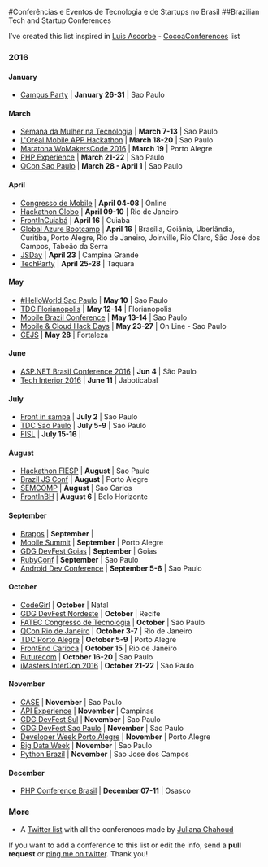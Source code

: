 #Conferências e Eventos de Tecnologia e de Startups no Brasil
##Brazilian Tech and Startup Conferences

I’ve created this list inspired in [Luis Ascorbe](https://twitter.com/lascorbe) - [CocoaConferences](https://github.com/Lascorbe/CocoaConferences) list

### 2016

#### January

* [Campus Party](http://brasil.campus-party.org/) | **January 26-31** | Sao Paulo

#### March

* [Semana da Mulher na Tecnologia](http://semanadamulhernatecnologia.com.br/) | **March 7-13** | Sao Paulo
* [L'Oréal Mobile APP Hackathon](http://www.beautyhack.com.br) | **March 18-20** | Sao Paulo
* [Maratona WoMakersCode 2016](http://www.eventick.com.br/maratona-wmc16) | **March 19** | Porto Alegre
* [PHP Experience](http://phpexperience.imasters.com.br) | **March 21-22** | Sao Paulo
* [QCon Sao Paulo](http://qconsp.com/) | **March 28 - April 1** | Sao Paulo

#### April

* [Congresso de Mobile](http://congressodemobile.com.br) | **April 04-08** | Online
* [Hackathon Globo](http://hackathonglobo.com) | **April 09-10** | Rio de Janeiro
* [FrontInCuiabá](http://frontincuiaba.com.br/) | **April 16** | Cuiaba
* [Global Azure Bootcamp](http://global.azurebootcamp.net) | **April 16** |  Brasília, Goiânia, Uberlândia, Curitiba, Porto Alegre, Rio de Janeiro, Joinville, Rio Claro, São José dos Campos, Taboão da Serra
* [JSDay](http://jsday.com.br/) | **April 23** | Campina Grande
* [TechParty](http://techparty.faccat.br/) | **April 25-28** | Taquara


#### May

* [#HelloWorld Sao Paulo](https://helloworldsaopaulo.splashthat.com/) | **May 10** | Sao Paulo
* [TDC Florianopolis](http://www.thedevelopersconference.com.br/) | **May 12-14** | Florianopolis
* [Mobile Brazil Conference](http://mobilebrazilconference.com.br/) | **May 13-14** | Sao Paulo
* [Mobile & Cloud Hack Days](http://mobilecloud.azurewebsites.net/) | **May 23-27** | On Line - Sao Paulo
* [CEJS](http://www.cejs.com.br/) | **May 28** | Fortaleza

#### June

* [ASP.NET Brasil Conference 2016](http://www.aspnetbr.com/) | **Jun 4** | São Paulo
* [Tech Interior 2016](http://techinterior.com.br/) | **June 11** | Jaboticabal

#### July

* [Front in sampa](http://frontinsampa.com.br/) | **July 2** | Sao Paulo
* [TDC Sao Paulo](http://www.thedevelopersconference.com.br/) | **July 5-9** | Sao Paulo
* [FISL](http://softwarelivre.org/fisl16) | **July 15-16** | 

#### August

* [Hackathon FIESP](http://hotsite.fiesp.com.br/hackathon/) | **August** | Sao Paulo
* [Brazil JS Conf](http://braziljs.com.br/) | **August** | Porto Alegre
* [SEMCOMP](https://semcomp.icmc.usp.br) | **August** | Sao Carlos
* [FrontInBH](http://frontinbh.com.br/) | **August 6** | Belo Horizonte

#### September

* [Brapps](http://brappsbrasil.com/) | **September** | 
* [Mobile Summit](http://www.msummit.com.br/) | **September** | Porto Alegre
* [GDG DevFest Goias](http://devfestgoias.com.br/) | **September** | Goias
* [RubyConf](http://www.rubyconf.com.br/) | **September** | Sao Paulo
* [Android Dev Conference](http://androidconference.imasters.com.br) | **September 5-6** | Sao Paulo
 
#### October

* [CodeGirl](http://euvou.codegirl.com.br/) | **October** | Natal
* [GDG DevFest Nordeste](https://2015.devfestne.com.br/) | **October** | Recife
* [FATEC Congresso de Tecnologia](http://congresso.fatecsp.br/) | **October** | Sao Paulo
* [QCon Rio de Janeiro](http://qconrio.com/) | **October 3-7** | Rio de Janeiro
* [TDC Porto Alegre](http://www.thedevelopersconference.com.br/) | **October 5-9** | Porto Alegre
* [FrontEnd Carioca](http://frontendcarioca.com.br/) | **October 15** | Rio de Janeiro
* [Futurecom](http://en.futurecom.com.br/) | **October 16-20** | Sao Paulo
* [iMasters InterCon 2016](http://intercon.imasters.com.br) | **October 21-22** | Sao Paulo

#### November

* [CASE](http://www.case2015.com.br/) | **November** | Sao Paulo
* [API Experience](http://www.apiexperience.com.br/) | **November** | Campinas
* [GDG DevFest Sul](http://devfestsul.com.br/) | **November** | Sao Paulo
* [GDG DevFest Sao Paulo](http://sp.devfest.com.br/) | **November** | Sao Paulo
* [Developer Week Porto Alegre](http://developerweek.imasters.com.br/porto-alegre/) | **November** | Porto Alegre
* [Big Data Week](http://bigdataweek.com.br/) | **November** | Sao Paulo
* [Python Brazil](http://2016.pythonbrasil.org.br/) | **November** | Sao Jose dos Campos

#### December

* [PHP Conference Brasil](http://phpconference.com.br) | **December 07-11** | Osasco


### More
* A [Twitter list](https://twitter.com/jchahoud/lists/brconferences) with all the conferences made by [Juliana Chahoud](https://twitter.com/jchahoud)

If you want to add a conference to this list or edit the info, send a **pull request** or [ping me on twitter](https://twitter.com/jchahoud). Thank you!
